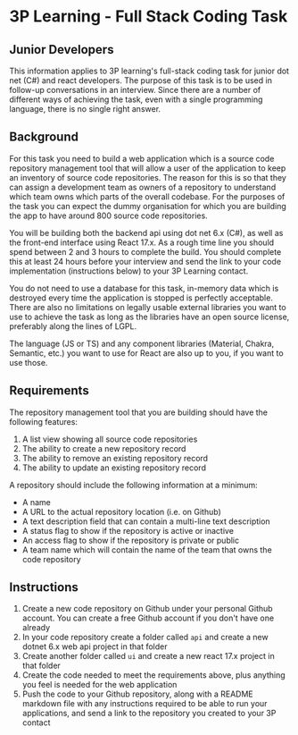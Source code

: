 # 3P Learning - Full Stack Coding Task

## Junior Developers
This information applies to 3P learning's full-stack coding task for junior dot net (C#) and react developers. The purpose of this task is to be used in follow-up conversations in an interview. Since there are a number of different ways of achieving the task, even with a single programming language, there is no single right answer.

## Background

For this task you need to build a web application which is a source code repository management tool that will allow a user of the application to keep an inventory of source code repositories. The reason for this is so that they can assign a development team as owners of a repository to understand which team owns which parts of the overall codebase. For the purposes of the task you can expect the dummy organisation for which you are building the app to have around 800 source code repositories.

You will be building both the backend api using dot net 6.x (C#), as well as the front-end interface using React 17.x. As a rough time line you should spend between 2 and 3 hours to complete the build. You should complete this at least 24 hours before your interview and send the link to your code implementation (instructions below) to your 3P Learning contact.

You do not need to use a database for this task, in-memory data which is destroyed every time the application is stopped is perfectly acceptable. There are also no limitations on legally usable external libraries you want to use to achieve the task as long as the libraries have an open source license, preferably along the lines of LGPL. 

The language (JS or TS) and any component libraries (Material, Chakra, Semantic, etc.) you want to use for React are also up to you, if you want to use those.

## Requirements

The repository management tool that you are building should have the following features:
1. A list view showing all source code repositories
2. The ability to create a new repository record
3. The ability to remove an existing  repository record
4. The ability to update an existing repository record

A repository should include the following information at a minimum:
- A name
- A URL to the actual repository location (i.e. on Github)
- A text description field that can contain a multi-line text description
- A status flag to show if the repository is active or inactive
- An access flag to show if the repository is private or public
- A team name which will contain the name of the team that owns the code repository

## Instructions

1. Create a new code repository on Github under your personal Github account. You can create a free Github account if you don't have one already
2. In your code repository create a folder called `api` and create a new dotnet 6.x web api project in that folder
3. Create another folder called `ui` and create a new react 17.x project in that folder
4. Create the code needed to meet the requirements above, plus anything you feel is needed for the web application
5. Push the code to your Github repository, along with a README markdown file with any instructions required to be able to run your applications, and send a link to the repository you created to your 3P contact

